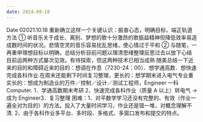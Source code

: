 ```yaml
---
date: 2024-09-18
---
```


Date
02021.10.18
重新确立这样一个关键认识：振奋心态，明确目标，端正轨道方法
① 听音乐关于成长、离别、梦想的歌十分激昂的歌振益精神但降低效率易造成数时间的状况。悲情空灵的音乐容易扰乱思绪，使心情过于平和
② 与随笔，一再重申理想目标以明确，总结分析目前问题以理清思绪整理反思过去以放下心结
目前运两种方式屡次见效。有待探索，但这两种技术已相当成熟
随美总结一下近来的目的和障碍近来的目的：想调在作息（7230-24：00）．想学通高数．想快速完成各科作业.在周末还能剩下时间复习整理，更长的：想学期末进入电气专业重实长的：想成为制造业的万件／控制／设计／测试工程师，Engineer 一科 Computer.
1．学通高数期末考研 2、快速完成各科作业（质量 A 以上）转电气 → 成为 Engineer3．复习整理
困难：1、对平数学学习还没有完整的、有效（作业一遍全对为目的）的方法。投入了大量时间学习，作业还是错一堆，对概念理解不清.
2、由于各科作业多平台、多时段、多格式、多窗口发布和提交的特点。
